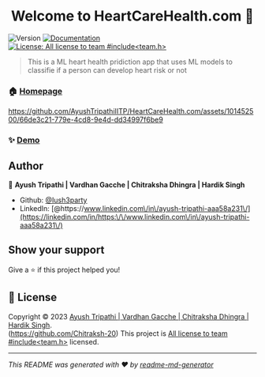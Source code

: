 <h1 align="center">Welcome to HeartCareHealth.com 👋</h1>
<p>
  <img alt="Version" src="https://img.shields.io/badge/version-1.0.0-blue.svg?cacheSeconds=2592000" />
  <a href="NA" target="_blank">
    <img alt="Documentation" src="https://img.shields.io/badge/documentation-yes-brightgreen.svg" />
  </a>
  <a href="NA" target="_blank">
    <img alt="License: All license to team #include<team.h>" src="https://img.shields.io/badge/License-All license to team #include<team.h>-yellow.svg" />
  </a>
</p>

> This is a ML heart health pridiction app that uses ML models to classifie if a person can develop heart risk or not


### 🏠 [Homepage](app.py)


https://github.com/AyushTripathiIITP/HeartCareHealth.com/assets/101452500/66de3c21-779e-4cd8-9e4d-dd34997f6be9


### ✨ [Demo](NA)

## Author

👤 **Ayush Tripathi | Vardhan Gacche | Chitraksha Dhingra | Hardik Singh**

* Github: [@Iush3party](https://github.com/Iush3party)
* LinkedIn: [@https:\/\/www.linkedin.com\/in\/ayush-tripathi-aaa58a231\/](https://linkedin.com/in/https:\/\/www.linkedin.com\/in\/ayush-tripathi-aaa58a231\/)

## Show your support

Give a ⭐️ if this project helped you!

## 📝 License

Copyright © 2023 [Ayush Tripathi | Vardhan Gacche | Chitraksha Dhingra | Hardik Singh](https://github.com/Iush3party).<br /> (https://github.com/Chitraksh-20)
This project is [All license to team #include<team.h>](NA) licensed.

***
_This README was generated with ❤️ by [readme-md-generator](https://github.com/kefranabg/readme-md-generator)_
